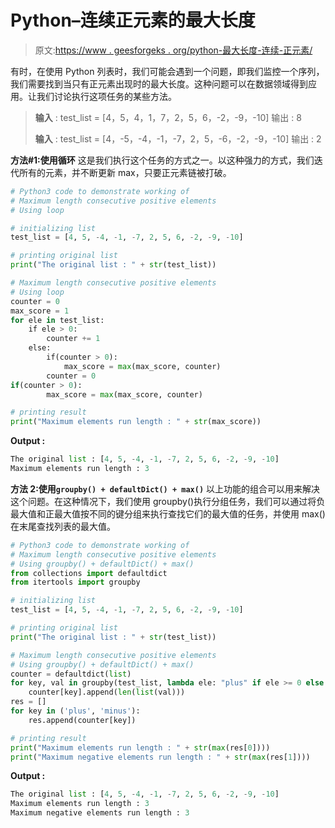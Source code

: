 # Python–连续正元素的最大长度

> 原文:[https://www . geesforgeks . org/python-最大长度-连续-正元素/](https://www.geeksforgeeks.org/python-maximum-length-consecutive-positive-elements/)

有时，在使用 Python 列表时，我们可能会遇到一个问题，即我们监控一个序列，我们需要找到当只有正元素出现时的最大长度。这种问题可以在数据领域得到应用。让我们讨论执行这项任务的某些方法。

> **输入** : test_list = [4，5，4，1，7，2，5，6，-2，-9，-10]
> 输出 : 8
> 
> **输入** : test_list = [4，-5，-4，-1，-7，2，5，-6，-2，-9，-10]
> 输出 : 2

**方法#1:使用循环**
这是我们执行这个任务的方式之一。以这种强力的方式，我们迭代所有的元素，并不断更新 max，只要正元素链被打破。

```py
# Python3 code to demonstrate working of 
# Maximum length consecutive positive elements
# Using loop

# initializing list
test_list = [4, 5, -4, -1, -7, 2, 5, 6, -2, -9, -10]

# printing original list 
print("The original list : " + str(test_list))

# Maximum length consecutive positive elements
# Using loop
counter = 0           
max_score = 1
for ele in test_list:
    if ele > 0:
        counter += 1
    else:
        if(counter > 0):
            max_score = max(max_score, counter)
        counter = 0
if(counter > 0):
        max_score = max(max_score, counter)

# printing result 
print("Maximum elements run length : " + str(max_score))
```

**Output :**

```py
The original list : [4, 5, -4, -1, -7, 2, 5, 6, -2, -9, -10]
Maximum elements run length : 3

```

**方法 2:使用`groupby() + defaultDict() + max()`**
以上功能的组合可以用来解决这个问题。在这种情况下，我们使用 groupby()执行分组任务，我们可以通过将负最大值和正最大值按不同的键分组来执行查找它们的最大值的任务，并使用 max()在末尾查找列表的最大值。

```py
# Python3 code to demonstrate working of 
# Maximum length consecutive positive elements
# Using groupby() + defaultDict() + max()
from collections import defaultdict
from itertools import groupby

# initializing list
test_list = [4, 5, -4, -1, -7, 2, 5, 6, -2, -9, -10]

# printing original list 
print("The original list : " + str(test_list))

# Maximum length consecutive positive elements
# Using groupby() + defaultDict() + max()
counter = defaultdict(list)
for key, val in groupby(test_list, lambda ele: "plus" if ele >= 0 else "minus"):
    counter[key].append(len(list(val)))
res = []
for key in ('plus', 'minus'):
    res.append(counter[key])

# printing result 
print("Maximum elements run length : " + str(max(res[0])))
print("Maximum negative elements run length : " + str(max(res[1])))
```

**Output :**

```py
The original list : [4, 5, -4, -1, -7, 2, 5, 6, -2, -9, -10]
Maximum elements run length : 3
Maximum negative elements run length : 3

```